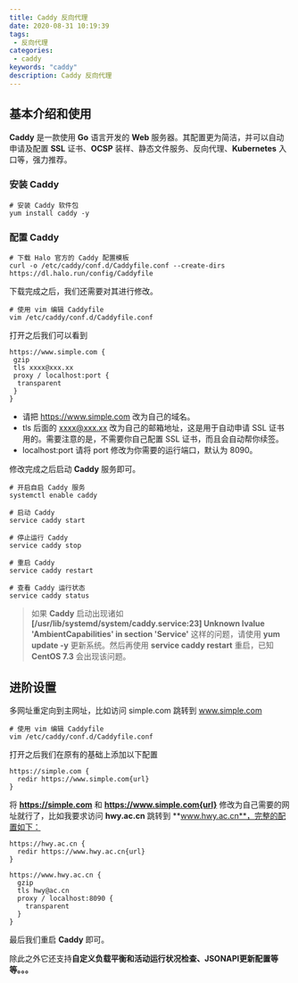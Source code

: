 ```yaml
---
title: Caddy 反向代理
date: 2020-08-31 10:19:39
tags: 
 - 反向代理
categories: 
 - caddy
keywords: "caddy"
description: Caddy 反向代理
---
```


## 基本介绍和使用

**Caddy** 是一款使用 **Go** 语言开发的 **Web** 服务器。其配置更为简洁，并可以自动申请及配置 **SSL** 证书、**OCSP** 装样、静态文件服务、反向代理、**Kubernetes** 入口等，强力推荐。

### 安装 Caddy
```
# 安装 Caddy 软件包
yum install caddy -y
```

### 配置 Caddy
```
# 下载 Halo 官方的 Caddy 配置模板
curl -o /etc/caddy/conf.d/Caddyfile.conf --create-dirs https://dl.halo.run/config/Caddyfile
```

下载完成之后，我们还需要对其进行修改。
```
# 使用 vim 编辑 Caddyfile
vim /etc/caddy/conf.d/Caddyfile.conf
```

打开之后我们可以看到
```
https://www.simple.com {
 gzip
 tls xxxx@xxx.xx
 proxy / localhost:port {
  transparent
 }
}
```

- 请把 https://www.simple.com 改为自己的域名。
- tls 后面的 xxxx@xxx.xx 改为自己的邮箱地址，这是用于自动申请 SSL 证书用的。需要注意的是，不需要你自己配置 SSL 证书，而且会自动帮你续签。
- localhost:port 请将 port 修改为你需要的运行端口，默认为 8090。

修改完成之后启动 **Caddy** 服务即可。
```
# 开启自启 Caddy 服务
systemctl enable caddy

# 启动 Caddy
service caddy start

# 停止运行 Caddy
service caddy stop

# 重启 Caddy
service caddy restart

# 查看 Caddy 运行状态
service caddy status
```

> 如果 **Caddy** 启动出现诸如 **[/usr/lib/systemd/system/caddy.service:23] Unknown lvalue 'AmbientCapabilities' in section 'Service'** 这样的问题，请使用 **yum update -y** 更新系统。然后再使用 **service caddy restart** 重启，已知 **CentOS 7.3** 会出现该问题。

## 进阶设置

多网址重定向到主网址，比如访问 simple.com 跳转到 www.simple.com
```
# 使用 vim 编辑 Caddyfile
vim /etc/caddy/conf.d/Caddyfile.conf
```

打开之后我们在原有的基础上添加以下配置
```
https://simple.com {
  redir https://www.simple.com{url}
}
```

将 **https://simple.com** 和 **https://www.simple.com{url}** 修改为自己需要的网址就行了，比如我要求访问 **hwy.ac.cn** 跳转到 **www.hwy.ac.cn**，完整的配置如下：
```
https://hwy.ac.cn {
  redir https://www.hwy.ac.cn{url}
}

https://www.hwy.ac.cn {
  gzip
  tls hwy@ac.cn
  proxy / localhost:8090 {
    transparent
  }
}
```

最后我们重启 **Caddy** 即可。

除此之外它还支持**自定义负载平衡和活动运行状况检查、JSONAPI更新配置等等。。。**